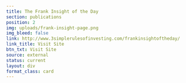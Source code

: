 ```yaml
---
title: The Frank Insight of the Day
section: publications
position: 2
img: uploads/frank-insight-page.png
img_bleed: false
link: http://www.3simplerulesofinvesting.com/frankinsightoftheday/
link_title: Visit Site
btn_txt: Visit Site
source: external
status: current
layout: div
format_class: card
---
```

